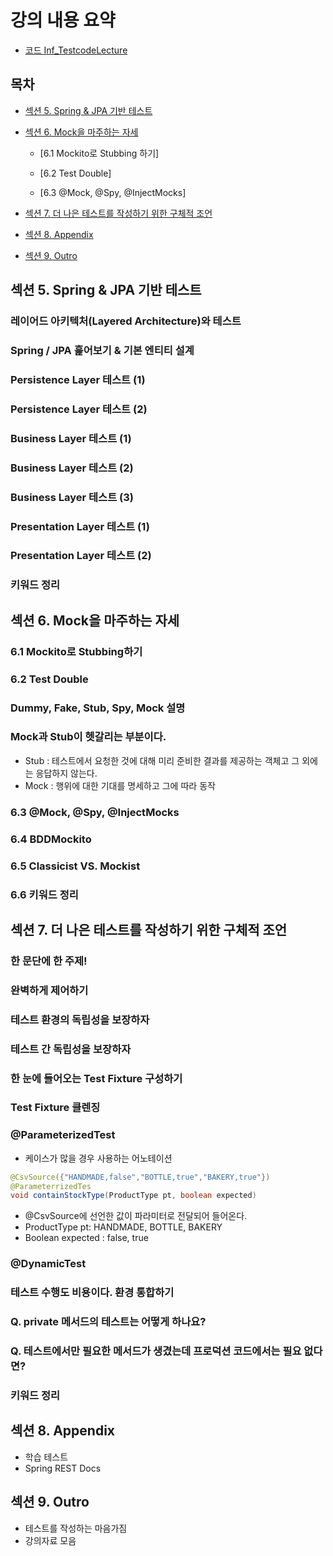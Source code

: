 # 강의 내용 요약

- [코드 Inf_TestcodeLecture](https://github.com/koratoo/Inf_TestcodeLecture.git)

## 목차

- [섹션 5. Spring & JPA 기반 테스트](#섹션-5-spring--jpa-기반-테스트)

- [섹션 6. Mock을 마주하는 자세](#섹션-6-mock을-마주하는-자세)

  - [6.1 Mockito로 Stubbing 하기]

  - [6.2 Test Double]

  - [6.3 @Mock, @Spy, @InjectMocks]

- [섹션 7. 더 나은 테스트를 작성하기 위한 구체적 조언](#섹션-7-더-나은-테스트를-작성하기-위한-구체적-조언)
- [섹션 8. Appendix](#섹션-8-appendix)
- [섹션 9. Outro](#섹션-9-outro)

## 섹션 5. Spring & JPA 기반 테스트

### 레이어드 아키텍처(Layered Architecture)와 테스트

### Spring / JPA 훑어보기 & 기본 엔티티 설계

### Persistence Layer 테스트 (1)

### Persistence Layer 테스트 (2)

### Business Layer 테스트 (1)

### Business Layer 테스트 (2)

### Business Layer 테스트 (3)

### Presentation Layer 테스트 (1)

### Presentation Layer 테스트 (2)

### 키워드 정리

## 섹션 6. Mock을 마주하는 자세

### 6.1 Mockito로 Stubbing하기

### 6.2 Test Double

### Dummy, Fake, Stub, Spy, Mock 설명

### Mock과 Stub이 헷갈리는 부분이다.

- Stub : 테스트에서 요청한 것에 대해 미리 준비한 결과를 제공하는 객체고 그 외에는 응답하지 않는다.
- Mock : 행위에 대한 기대를 명세하고 그에 따라 동작

### 6.3 @Mock, @Spy, @InjectMocks

### 6.4 BDDMockito

### 6.5 Classicist VS. Mockist

### 6.6 키워드 정리

## 섹션 7. 더 나은 테스트를 작성하기 위한 구체적 조언

### 한 문단에 한 주제!

### 완벽하게 제어하기

### 테스트 환경의 독립성을 보장하자

### 테스트 간 독립성을 보장하자

### 한 눈에 들어오는 Test Fixture 구성하기

### Test Fixture 클렌징

### @ParameterizedTest

- 케이스가 많을 경우 사용하는 어노테이션

```java
@CsvSource({"HANDMADE,false","BOTTLE,true","BAKERY,true"})
@ParameterrizedTes
void containStockType(ProductType pt, boolean expected)
```

- @CsvSource에 선언한 값이 파라미터로 전달되어 들어온다.
- ProductType pt: HANDMADE, BOTTLE, BAKERY
- Boolean expected : false, true

### @DynamicTest

### 테스트 수행도 비용이다. 환경 통합하기

### Q. private 메서드의 테스트는 어떻게 하나요?

### Q. 테스트에서만 필요한 메서드가 생겼는데 프로덕션 코드에서는 필요 없다면?

### 키워드 정리

## 섹션 8. Appendix

- 학습 테스트
- Spring REST Docs

## 섹션 9. Outro

- 테스트를 작성하는 마음가짐
- 강의자료 모음
